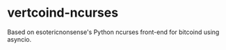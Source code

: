 # vertcoind-ncurses
Based on esotericnonsense's Python ncurses front-end for bitcoind using asyncio. 

